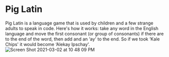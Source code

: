 # Pig Latin

Pig Latin is a language game that is used by children and a few strange adults to speak in code. Here's how it works: take any word in the English language and move the first consonant (or group of consonants) if there are to the end of the word, then add and an ‘ay' to the end. So if we took ‘Kale Chips' it would become ‘Alekay Ipschay'.
![Screen Shot 2021-03-02 at 10 48 09 PM](https://user-images.githubusercontent.com/69213274/109765226-6a6ab680-7ba9-11eb-90d3-74cb550f374a.png)
